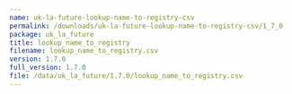 ```yaml
---
name: uk-la-future-lookup-name-to-registry-csv
permalink: /downloads/uk-la-future-lookup-name-to-registry-csv/1_7_0
package: uk_la_future
title: lookup_name_to_registry
filename: lookup_name_to_registry.csv
version: 1.7.0
full_version: 1.7.0
file: /data/uk_la_future/1.7.0/lookup_name_to_registry.csv
---
```

